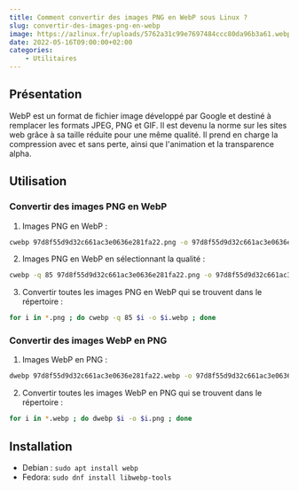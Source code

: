 ```yaml
---
title: Comment convertir des images PNG en WebP sous Linux ?
slug: convertir-des-images-png-en-webp
image: https://azlinux.fr/uploads/5762a31c99e7697484ccc80da96b3a61.webp
date: 2022-05-16T09:00:00+02:00
categories:
    - Utilitaires
---
```


## Présentation

WebP est un format de fichier image développé par Google et destiné à remplacer les formats JPEG, PNG et GIF. Il est devenu la norme sur les sites web grâce à sa taille réduite pour une même qualité. Il prend en charge la compression avec et sans perte, ainsi que l'animation et la transparence alpha. 

## Utilisation

### Convertir des images PNG en WebP

1. Images PNG en WebP :

```bash
cwebp 97d8f55d9d32c661ac3e0636e281fa22.png -o 97d8f55d9d32c661ac3e0636e281fa22.webp
```

2. Images PNG en WebP en sélectionnant la qualité :

```bash
cwebp -q 85 97d8f55d9d32c661ac3e0636e281fa22.png -o 97d8f55d9d32c661ac3e0636e281fa22.webp
```

3. Convertir toutes les images PNG en WebP qui se trouvent dans le répertoire :

```bash
for i in *.png ; do cwebp -q 85 $i -o $i.webp ; done
```

### Convertir des images WebP en PNG

1. Images WebP en PNG :

```bash
dwebp 97d8f55d9d32c661ac3e0636e281fa22.webp -o 97d8f55d9d32c661ac3e0636e281fa22.png
```

2. Convertir toutes les images WebP en PNG qui se trouvent dans le répertoire :

```bash
for i in *.webp ; do dwebp $i -o $i.png ; done
```

## Installation

- Debian : `sudo apt install webp`
- Fedora: `sudo dnf install libwebp-tools`
